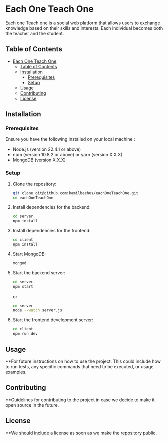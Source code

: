 # Each One Teach One

Each one Teach one is a social web platform that allows users to exchange knowledge based on their skills and interests. Each individual becomes both the teacher and the student.

## Table of Contents

- [Each One Teach One](#each-one-teach-one)
  - [Table of Contents](#table-of-contents)
  - [Installation](#installation)
    - [Prerequisites](#prerequisites)
    - [Setup](#setup)
  - [Usage](#usage)
  - [Contributing](#contributing)
  - [License](#license)

## Installation

### Prerequisites

Ensure you have the following installed on your local machine :

- Node.js (version 22.4.1 or above)
- npm (version 10.8.2 or above) or yarn (version X.X.X)
- MongoDB (version X.X.X)

### Setup

1. Clone the repository:

   ```sh
   git clone git@github.com:kamilbeehus/eachOneTeachOne.git
   cd eachOneTeachOne
   ```

2. Install dependencies for the backend:

   ```sh
   cd server
   npm install
   ```

3. Install dependencies for the frontend:

   ```sh
   cd client
   npm install
   ```

4. Start MongoDB:

   ```sh
   mongod
   ```

5. Start the backend server:

   ```sh
   cd server
   npm start
   ```

   or

   ```sh
   cd server
   node --watch server.js
   ```

6. Start the frontend development server:
   ```sh
   cd client
   npm run dev
   ```

## Usage

\*\*For future instructions on how to use the project. This could include how to run tests, any specific commands that need to be executed, or usage examples.

## Contributing

\*\*Guidelines for contributing to the project in case we decide to make it open source in the future.

## License

\*\*We should include a license as soon as we make the repository public.
